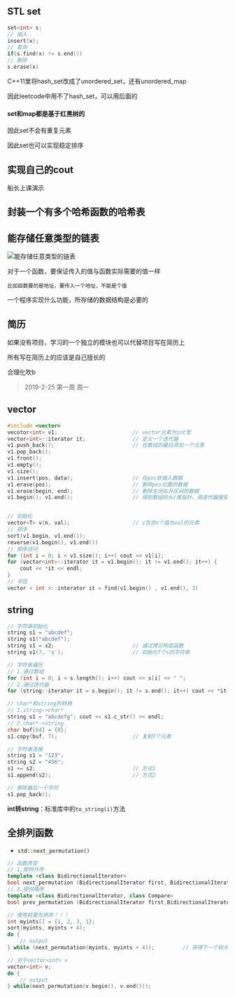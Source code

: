 ## STL set

```cpp
set<int> s;
// 插入
insert(x);
// 查询
if(s.find(x) != s.end())
// 删除
s.erase(x)
```

C++11里将hash_set改成了unordered_set，还有unordered_map

因此leetcode中用不了hash_set，可以用后面的



#### set和map都是基于红黑树的

因此set不会有重复元素

因此set也可以实现稳定排序



## 实现自己的cout

船长上课演示

## 封装一个有多个哈希函数的哈希表

## 能存储任意类型的链表

![能存储任意类型的链表](/home/chongh/图片/能存储任意类型的链表.png)



对于一个函数，要保证传入的值与函数实际需要的值一样

	比如函数要的是地址，要传入一个地址，不能是个值

一个程序实现什么功能，所存储的数据结构是必要的



## 简历

如果没有项目，学习的一个独立的模块也可以代替项目写在简历上

所有写在简历上的应该是自己擅长的

合理化吹b



> 2019-2-25 第一周 周一

## vector

```cpp
#include <vector>
vecotor<int> v1; 						// vector元素为int型
vector<int>::iterator it; 				// 定义一个迭代器
v1.push_back();							// 在数组的最后添加一个元素
v1.pop_back();
v1.front();
v1.empty();
v1.size();
v1.insert(pos, data); 					// 在pos处插入数据
v1.erase(pos);							// 删除pos位置的数据
v1.erase(begin, end);					// 删除左闭右开区间的数据
v1.begin(); v1.end(); 					// 得到数组的头/尾指针，用迭代器接受


// 初始化
vector<T> v(n, val);					// v包含n个值为val的元素
// 排序
sort(v1.begin, v1.end());				
reverse(v1.begin(), v1.end())
// 顺序访问
for (int i = 0; i < v1.size(); i++) cout << v1[i];
for (vector<int>::iterator it = v1.begin(); it != v1.end(); it++) {
    cout << *it << endl;
}
// 寻找
vector < int >::interator it = find(v1.begin() , v1.end(), 3)
```

## string

```cpp
// 字符串初始化
string s1 = "abcdef";
string s1("abcdef");
string s1 = s2;							// 通过拷贝构造函数
string s1(7, 's'); 						// 初始化7个s的字符串

// 字符串遍历
// 1.通过数组
for (int i = 0; i < s.length(); i++) cout << s[i] << " ";
// 2.通过迭代器
for (string::iterator it = s.begin(); it != s.end(); it++) cout << *it << " ";

// char*和string的转换
// 1.string->char*
string s1 = "abcdefg"; cout << s1.c_str() << endl;
// 2.char*->string
char buf[64] = {0};
s1.copy(buf, 7);						// 复制7个元素

// 字符串连接
string s1 = "123";
string s2 = "456";
s1 += s2;								// 方式1
s1.append(s2);							// 方式2

// 删除最后一个字符
s1.pop_back();
```

**int转string**：标准库中的`to_string(i)`方法

## 全排列函数

- `std::next_permutation()`

```cpp
// 函数原型
// 1.提供升序
template <class BidirectionalIterator>
bool next_permutation (BidirectionalIterator first, BidirectionalIterator last );
// 2.提供降序
template <class BidirectionalIterator, class Compare>
bool prev_permutation (BidirectionalIterator first,BidirectionalIterator last, Compare comp);

// 使用前要先排序！！！
int myints[] = {1, 2, 3, 1};
sort(myints, myints + 4);
do {
    // output
} while (next_permutation(myints, myints + 4));	 		// 获得下一个较大字典序列

// 对于vector<int> v
vector<int> v;
do {
    // output
} while(next_permutation(v.begin(), v.end()));
```

